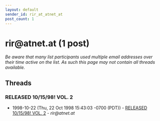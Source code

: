 ```yaml
---
layout: default
sender_id: rir_at_atnet_at
post_count: 1
---
```


# rir<span>@</span>atnet.at (1 post)

_Be aware that many list participants used multiple email addresses over their time active on the list. As such this page may not contain all threads available._

## Threads

### RELEASED 10/15/98!  VOL. 2
+ 1998-10-22 (Thu, 22 Oct 1998 15:43:03 -0700 (PDT)) - [RELEASED 10/15/98!  VOL. 2](/archive/1998/10/114fa1ca81fd67311a6a92b7b403caa63303adf859f770962f82d6ec93d839c6) - _rir@atnet.at_

